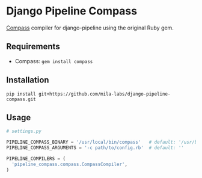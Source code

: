 # Django Pipeline Compass

[Compass](http://compass-style.org/) compiler for django-pipeline using the original Ruby gem.

## Requirements

- Compass: `gem install compass`

## Installation

```
pip install git+https://github.com/mila-labs/django-pipeline-compass.git
```

## Usage

```python
# settings.py

PIPELINE_COMPASS_BINARY = '/usr/local/bin/compass'   # default: '/usr/bin/env compass'
PIPELINE_COMPASS_ARGUMENTS = '-c path/to/config.rb'  # default: ''

PIPELINE_COMPILERS = (
  'pipeline_compass.compass.CompassCompiler',
)
```
